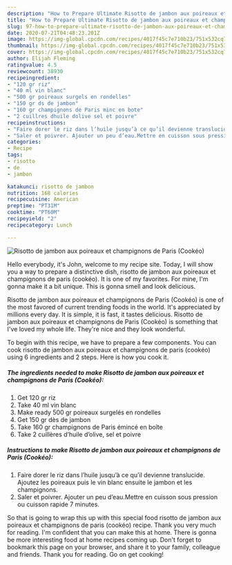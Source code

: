 ```yaml
---
description: "How to Prepare Ultimate Risotto de jambon aux poireaux et champignons de Paris (Cookéo)"
title: "How to Prepare Ultimate Risotto de jambon aux poireaux et champignons de Paris (Cookéo)"
slug: 97-how-to-prepare-ultimate-risotto-de-jambon-aux-poireaux-et-champignons-de-paris-cookeo
date: 2020-07-21T04:48:23.201Z
image: https://img-global.cpcdn.com/recipes/4017f45c7e710b23/751x532cq70/risotto-de-jambon-aux-poireaux-et-champignons-de-paris-cookeo-photo-principale-de-la-recette.jpg
thumbnail: https://img-global.cpcdn.com/recipes/4017f45c7e710b23/751x532cq70/risotto-de-jambon-aux-poireaux-et-champignons-de-paris-cookeo-photo-principale-de-la-recette.jpg
cover: https://img-global.cpcdn.com/recipes/4017f45c7e710b23/751x532cq70/risotto-de-jambon-aux-poireaux-et-champignons-de-paris-cookeo-photo-principale-de-la-recette.jpg
author: Elijah Fleming
ratingvalue: 4.5
reviewcount: 38930
recipeingredient:
- "120 gr riz"
- "40 ml vin blanc"
- "500 gr poireaux surgels en rondelles"
- "150 gr ds de jambon"
- "160 gr champignons de Paris minc en bote"
- "2 cuillres dhuile dolive sel et poivre"
recipeinstructions:
- "Faire dorer le riz dans l’huile jusqu’à ce qu’il devienne translucide. Ajoutez les poireaux puis le vin blanc ensuite le jambon et les champignons."
- "Saler et poivrer. Ajouter un peu d’eau.Mettre en cuisson sous pression ou cuisson rapide 7 minutes."
categories:
- Recipe
tags:
- risotto
- de
- jambon

katakunci: risotto de jambon 
nutrition: 168 calories
recipecuisine: American
preptime: "PT31M"
cooktime: "PT60M"
recipeyield: "2"
recipecategory: Lunch

---
```



![Risotto de jambon aux poireaux et champignons de Paris (Cookéo)](https://img-global.cpcdn.com/recipes/4017f45c7e710b23/751x532cq70/risotto-de-jambon-aux-poireaux-et-champignons-de-paris-cookeo-photo-principale-de-la-recette.jpg)

Hello everybody, it's John, welcome to my recipe site. Today, I will show you a way to prepare a distinctive dish, risotto de jambon aux poireaux et champignons de paris (cookéo). It is one of my favorites. For mine, I'm gonna make it a bit unique. This is gonna smell and look delicious.

Risotto de jambon aux poireaux et champignons de Paris (Cookéo) is one of the most favored of current trending foods in the world. It's appreciated by millions every day. It is simple, it is fast, it tastes delicious. Risotto de jambon aux poireaux et champignons de Paris (Cookéo) is something that I've loved my whole life. They're nice and they look wonderful.




To begin with this recipe, we have to prepare a few components. You can cook risotto de jambon aux poireaux et champignons de paris (cookéo) using 6 ingredients and 2 steps. Here is how you cook it.

<!--inarticleads1-->

##### The ingredients needed to make Risotto de jambon aux poireaux et champignons de Paris (Cookéo):

1. Get 120 gr riz
1. Take 40 ml vin blanc
1. Make ready 500 gr poireaux surgelés en rondelles
1. Get 150 gr dès de jambon
1. Take 160 gr champignons de Paris émincé en boîte
1. Take 2 cuillères d’huile d’olive, sel et poivre




<!--inarticleads2-->

##### Instructions to make Risotto de jambon aux poireaux et champignons de Paris (Cookéo):

1. Faire dorer le riz dans l’huile jusqu’à ce qu’il devienne translucide. Ajoutez les poireaux puis le vin blanc ensuite le jambon et les champignons.
1. Saler et poivrer. Ajouter un peu d’eau.Mettre en cuisson sous pression ou cuisson rapide 7 minutes.




So that is going to wrap this up with this special food risotto de jambon aux poireaux et champignons de paris (cookéo) recipe. Thank you very much for reading. I'm confident that you can make this at home. There is gonna be more interesting food at home recipes coming up. Don't forget to bookmark this page on your browser, and share it to your family, colleague and friends. Thank you for reading. Go on get cooking!
